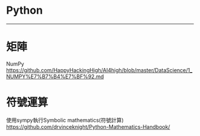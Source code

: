 # Python

------
# 矩陣
NumPy
https://github.com/HappyHackingHigh/AI4high/blob/master/DataScience/1_NUMPY%E7%B7%B4%E7%BF%92.md
# 符號運算
使用sympy執行Symbolic mathematics(符號計算)
https://github.com/drvinceknight/Python-Mathematics-Handbook/
